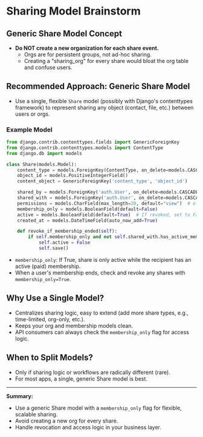 # Sharing Model Brainstorm

## Generic Share Model Concept

- **Do NOT create a new organization for each share event.**
  - Orgs are for persistent groups, not ad-hoc sharing.
  - Creating a "sharing_org" for every share would bloat the org table and confuse users.

## Recommended Approach: Generic Share Model

- Use a single, flexible `Share` model (possibly with Django's contenttypes framework) to represent sharing any object (contact, file, etc.) between users or orgs.

### Example Model

```python
from django.contrib.contenttypes.fields import GenericForeignKey
from django.contrib.contenttypes.models import ContentType
from django.db import models

class Share(models.Model):
    content_type = models.ForeignKey(ContentType, on_delete=models.CASCADE)
    object_id = models.PositiveIntegerField()
    content_object = GenericForeignKey('content_type', 'object_id')

    shared_by = models.ForeignKey('auth.User', on_delete=models.CASCADE, related_name='shares_given')
    shared_with = models.ForeignKey('auth.User', on_delete=models.CASCADE, related_name='shares_received')
    permissions = models.CharField(max_length=20, default="view")  # e.g., view, edit
    membership_only = models.BooleanField(default=False)
    active = models.BooleanField(default=True)  # If revoked, set to False
    created_at = models.DateTimeField(auto_now_add=True)

    def revoke_if_membership_ended(self):
        if self.membership_only and not self.shared_with.has_active_membership():
            self.active = False
            self.save()
```

- `membership_only`: If True, share is only active while the recipient has an active (paid) membership.
- When a user's membership ends, check and revoke any shares with `membership_only=True`.

## Why Use a Single Model?

- Centralizes sharing logic, easy to extend (add more share types, e.g., time-limited, org-only, etc.).
- Keeps your org and membership models clean.
- API consumers can always check the `membership_only` flag for access logic.

## When to Split Models?

- Only if sharing logic or workflows are radically different (rare).
- For most apps, a single, generic Share model is best.

---

**Summary:**

- Use a generic Share model with a `membership_only` flag for flexible, scalable sharing.
- Avoid creating a new org for every share.
- Handle revocation and access logic in your business layer.
